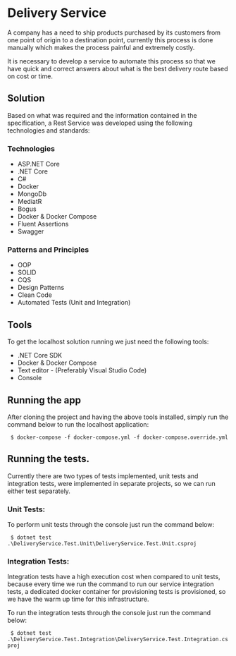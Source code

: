 # Delivery Service

A company has a need to ship products purchased by its customers from one point of origin to a destination point, currently this process is done manually which makes the process painful and extremely costly.

It is necessary to develop a service to automate this process so that we have quick and correct answers about what is the best delivery route based on cost or time.

## Solution
Based on what was required and the information contained in the specification, a Rest Service was developed using the following technologies and standards:

### Technologies
- ASP.NET Core
- .NET Core
- C#
- Docker
- MongoDb
- MediatR
- Bogus
- Docker & Docker Compose
- Fluent Assertions
- Swagger

### Patterns and Principles

- OOP
- SOLID
- CQS
- Design Patterns
- Clean Code
- Automated Tests (Unit and Integration)

## Tools

To get the localhost solution running we just need the following tools:

- .NET Core SDK
- Docker & Docker Compose
- Text editor - (Preferably Visual Studio Code)
- Console

## Running the app

After cloning the project and having the above tools installed, simply run the command below to run the localhost application:

`` $ docker-compose -f docker-compose.yml -f docker-compose.override.yml``

## Running the tests.

Currently there are two types of tests implemented, unit tests and integration tests, were implemented in separate projects, so we can run either test separately.

### Unit Tests:
To perform unit tests through the console just run the command below:

`` $ dotnet test .\DeliveryService.Test.Unit\DeliveryService.Test.Unit.csproj``

### Integration Tests:
Integration tests have a high execution cost when compared to unit tests, because every time we run the command to run our service integration tests, a dedicated docker container for provisioning tests is provisioned, so we have the warm up time for this infrastructure.

To run the integration tests through the console just run the command below:

`` $ dotnet test .\DeliveryService.Test.Integration\DeliveryService.Test.Integration.csproj``

